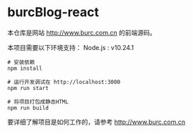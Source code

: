 # burcBlog-react
本仓库是网站 http://www.burc.com.cn 的前端源码。

本项目需要以下环境支持：  Node.js : v10.24.1

```
# 安装依赖
npm install

# 运行开发调试在 http://localhost:3000
npm run start

# 将项目打包成静态HTML
npm run build
```
要详细了解项目是如何工作的，请参考 http://www.burc.com.cn